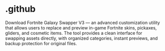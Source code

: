 # .github
Download Fortnite Galaxy Swapper V3 — an advanced customization utility that allows users to replace and preview in-game Fortnite skins, pickaxes, gliders, and cosmetic items. The tool provides a clean interface for swapping assets directly, with organized categories, instant previews, and backup protection for original files.
